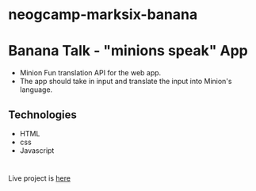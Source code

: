 # neogcamp-marksix-banana

# Banana Talk -  "minions speak" App
- Minion Fun translation API for the web app.
- The app should take in input and translate the input into Minion's language.

## Technologies
- HTML
- css 
- Javascript

#

Live project is [here](https://banana-talk-mark-6.netlify.app/)